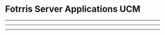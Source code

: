 Fotrris Server Applications UCM
==============

*************************************************************************************************************************
*************************************************************************************************************************
*************************************************************************************************************************